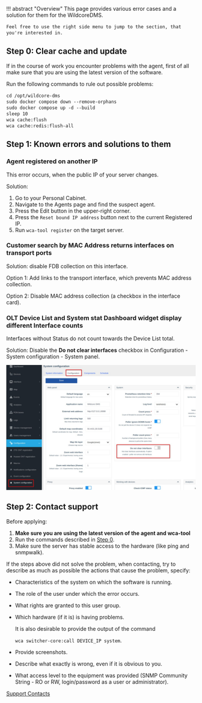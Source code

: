 !!! abstract "Overview"
    This page provides various error cases and a solution for them for the WildcoreDMS.

    Feel free to use the right side menu to jump to the section, that you're interested in.

## Step 0: Clear cache and update
If in the course of work you encounter problems with the agent, first of all make sure that you are using the latest version of the software.

Run the following commands to rule out possible problems:

```shell linenums="1"
cd /opt/wildcore-dms 
sudo docker compose down --remove-orphans
sudo docker compose up -d --build 
sleep 10 
wca cache:flush
wca cache:redis:flush-all
```

## Step 1: Known errors and solutions to them

### Agent registered on another IP

This error occurs, when the public IP of your server changes.

Solution:

1. Go to your Personal Cabinet.
2. Navigate to the Agents page and find the suspect agent.
3. Press the Edit button in the upper-right corner.
4. Press the `Reset bound IP address` button next to the current Registered IP.
5. Run `wca-tool register` on the target server.

### Customer search by MAC Address returns interfaces on transport ports

Solution: disable FDB collection on this interface.

Option 1: Add links to the transport interface, which prevents MAC address collection.

Option 2: Disable MAC address collection (a checkbox in the interface card).

### OLT Device List and System stat Dashboard widget display different Interface counts

Interfaces without Status do not count towards the Device List total.

Solution: Disable the **Do not clear interfaces** checkbox in Configuration - System configuration - System panel.

![](../../assets/troubleshooting/agent/do_not_clear_interfaces.jpg)

## Step 2: Contact support

Before applying:

1. **Make sure you are using the latest version of the agent and wca-tool**
2. Run the commands described in [Step 0](#step-0-clear-cache-and-update).
3. Make sure the server has stable access to the hardware (like ping and snmpwalk).

If the steps above did not solve the problem, when contacting, try to describe as much as possible the actions that cause the problem, specify:

* Characteristics of the system on which the software is running.
* The role of the user under which the error occurs.
* What rights are granted to this user group.
* Which hardware (if it is) is having problems. 

    It is also desirable to provide the output of the command 
    
    `wca switcher-core:call DEVICE_IP system`.

* Provide screenshots.
* Describe what exactly is wrong, even if it is obvious to you.
* What access level to the equipment was provided (SNMP Community String - RO or RW, login/password as a user or administrator).

[Support Contacts](../../contact/contacts.md)

